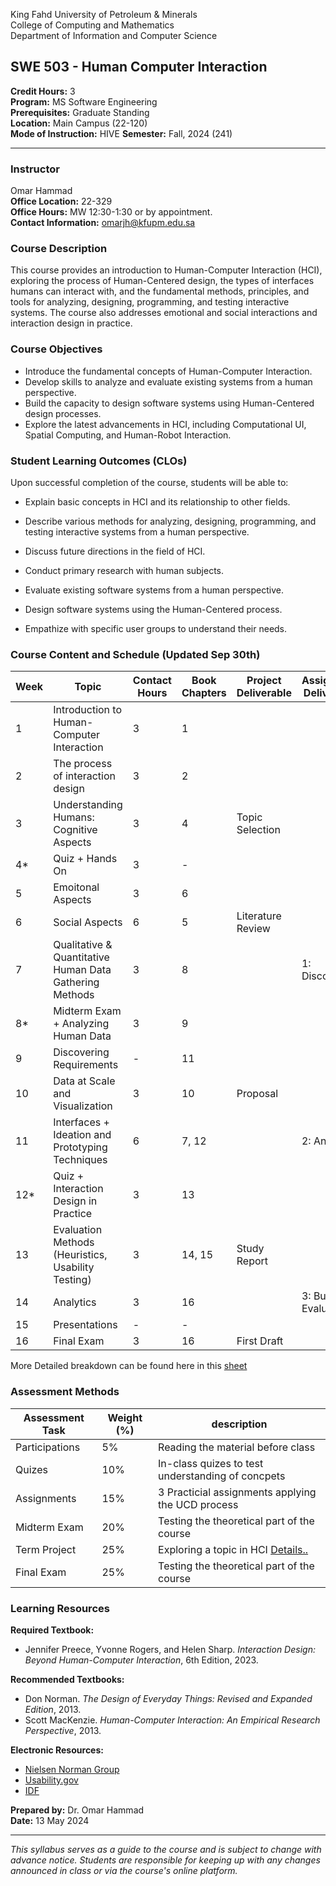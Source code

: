 King Fahd University of Petroleum & Minerals  
College of Computing and Mathematics  
Department of Information and Computer Science  

## SWE 503 - Human Computer Interaction

**Credit Hours:** 3  
**Program:** MS Software Engineering  
**Prerequisites:** Graduate Standing  
**Location:** Main Campus (22-120)  
**Mode of Instruction:** HIVE 
**Semester:** Fall, 2024 (241)  

---

### Instructor 
Omar Hammad  
**Office Location:** 22-329  
**Office Hours:** MW 12:30-1:30 or by appointment.  
**Contact Information:** omarjh@kfupm.edu.sa

### Course Description
This course provides an introduction to Human-Computer Interaction (HCI), exploring the process of Human-Centered design, the types of interfaces humans can interact with, and the fundamental methods, principles, and tools for analyzing, designing, programming, and testing interactive systems. The course also addresses emotional and social interactions and interaction design in practice.

### Course Objectives
- Introduce the fundamental concepts of Human-Computer Interaction.
- Develop skills to analyze and evaluate existing systems from a human perspective.
- Build the capacity to design software systems using Human-Centered design processes.
- Explore the latest advancements in HCI, including Computational UI, Spatial Computing, and Human-Robot Interaction.

### Student Learning Outcomes (CLOs)
Upon successful completion of the course, students will be able to:

   - Explain basic concepts in HCI and its relationship to other fields.
   - Describe various methods for analyzing, designing, programming, and testing interactive systems from a human perspective.
   - Discuss future directions in the field of HCI.
   
   - Conduct primary research with human subjects.
   - Evaluate existing software systems from a human perspective.
   - Design software systems using the Human-Centered process.

   - Empathize with specific user groups to understand their needs.

### Course Content and Schedule (Updated Sep 30th)

| Week | Topic                                                                              | Contact Hours | Book Chapters  | Project Deliverable | Assignment Deliverable |
|------|------------------------------------------------------------------------------------|---------------|----------------|--------------------|-----------------------|
| 1    | Introduction to Human-Computer Interaction                                         | 3             | 1              |                    |                       |
| 2    | The process of interaction design                                                  | 3             | 2              |                    |                       |
| 3    | Understanding Humans: Cognitive Aspects                                            | 3             | 4              | Topic Selection    |                       |
| 4*   | Quiz + Hands On                                                                    | 3             | -              |                    |                       |
| 5    | Emoitonal Aspects                                                                  | 3             | 6              |                    |                       |
| 6    | Social Aspects                                                                     | 6             | 5              | Literature Review  |                       |
| 7    | Qualitative & Quantitative Human Data Gathering Methods                            | 3             | 8              |                    |  1: Discovery         |
| 8*   | Midterm Exam + Analyzing Human Data                                                | 3             | 9              |                    |                       |
| 9    | Discovering Requirements                                                           | -             | 11             |                    |                       |
| 10   | Data at Scale and Visualization                                                    | 3             | 10             |    Proposal        |                       |
| 11   | Interfaces + Ideation and Prototyping Techniques                                   | 6             | 7, 12          |                    |  2: Analysis          |
| 12*  | Quiz + Interaction Design in Practice                                              | 3             | 13             |                    |                       |
| 13   | Evaluation Methods (Heuristics, Usability Testing)                                 | 3             | 14, 15         |   Study Report     |                       |
| 14   | Analytics                                                                          | 3             | 16             |                    |  3: Build & Evaluate  |
| 15   | Presentations                                                                      | -             | -              |                    |                       |
| 16   | Final Exam                                                                         | 3             | 16             |    First Draft     |                       |

More Detailed breakdown can be found here in this [sheet](https://kfupmedusa-my.sharepoint.com/:x:/g/personal/omarjh_kfupm_edu_sa/EQExW0oB-kZBkdoK3qKXinMB0A-m-bzlzIKXam_EjKVvcA?e=tF0HQ3)

### Assessment Methods

| Assessment Task    | Weight (%) | description |
|--------------------|------------|--------------|
| Participations     | 5%         | Reading the material before class                  |
| Quizes             | 10%        | In-class quizes to test understanding of concpets  |
| Assignments        | 15%        | 3 Practicial assignments applying the UCD process  | 
| Midterm Exam       | 20%        | Testing the theoretical part of the course         |
| Term Project       | 25%        | Exploring a topic in HCI [Details..](/project.md)  |
| Final Exam         | 25%        | Testing the theoretical part of the course         |

### Learning Resources

**Required Textbook:**
- Jennifer Preece, Yvonne Rogers, and Helen Sharp. *Interaction Design: Beyond Human-Computer Interaction*, 6th Edition, 2023.

**Recommended Textbooks:**
- Don Norman. *The Design of Everyday Things: Revised and Expanded Edition*, 2013.
- Scott MacKenzie. *Human-Computer Interaction: An Empirical Research Perspective*, 2013.

**Electronic Resources:**
- [Nielsen Norman Group](https://www.nngroup.com/)
- [Usability.gov](https://usability.gov/)
- [IDF](https://www.interaction-design.org/)

**Prepared by:** Dr. Omar Hammad  
**Date:** 13 May 2024  

---

*This syllabus serves as a guide to the course and is subject to change with advance notice. Students are responsible for keeping up with any changes announced in class or via the course's online platform.*

